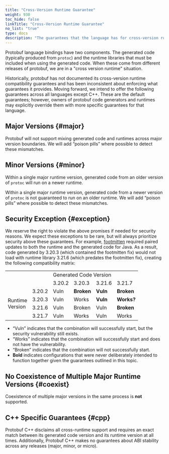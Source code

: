 ```yaml
---
title: "Cross-Version Runtime Guarantee"
weight: 930
toc_hide: false
linkTitle: "Cross-Version Runtime Guarantee"
no_list: "true"
type: docs
description: "The guarantees that the language has for cross-version runtime compatibility."
---
```

    

<link rel="stylesheet" href="/includes/version-tables.css">

Protobuf language bindings have two components. The generated code (typically
produced from `protoc`) and the runtime libraries that must be included when
using the generated code. When these come from different releases of protobuf,
we are in a "cross version runtime" situation.

Historically, protobuf has not documented its cross-version runtime
compatibility guarantees and has been inconsistent about enforcing what
guarantees it provides. Moving forward, we intend to offer the following
guarantees across all languages except C++. These are the default guarantees;
however, owners of protobuf code generators and runtimes may explicitly override
them with more specific guarantees for that language.

## Major Versions {#major}

Protobuf will not support mixing generated code and runtimes across major
version boundaries. We will add “poison pills” where possible to detect these
mismatches.

## Minor Versions {#minor}

Within a single major runtime version, generated code from an older version of
`protoc` will run on a newer runtime.

Within a single major runtime version, generated code from a newer version of
`protoc` is not guaranteed to run on an older runtime. We will add “poison
pills” where possible to detect these mismatches.

## Security Exception {#exception}

We reserve the right to violate the above promises if needed for security
reasons. We expect these exceptions to be rare, but will always prioritize
security above these guarantees. For example,
[footmitten](https://cve.report/CVE-2022-3510) required paired updates to both
the runtime and the generated code for Java. As a result, code generated by
3.20.3 (which contained the footmitten fix) would not load with runtime library
3.21.6 (which predates the footmitten fix), creating the following compatibility
matrix:

<table>
  <tr>
    <td colspan="2" rowspan="2"></td>
    <td colspan="4">Generated Code Version</td>
  </tr>
  <tr>
    <td class="gray">3.20.2</td>
    <td class="gray">3.20.3</td>
    <td class="gray">3.21.6</td>
    <td class="gray">3.21.7</td>
  </tr>
  <tr>
    <td rowspan="4">Runtime<br>Version</td>
    <td class="gray">3.20.2</td>
    <td class="yellow">Vuln</td>
    <td class="red"><b>Broken</b></td>
    <td class="yellow"><b>Vuln</b></td>
    <td class="red"><b>Broken</b></td>
  </tr>
  <tr>
    <td class="gray">3.20.3</td>
    <td class="yellow">Vuln</td>
    <td class="green">Works</td>
    <td class="yellow"><b>Vuln</b></td>
    <td class="green"><b>Works?</b></td>
  </tr>
  <tr>
    <td class="gray">3.21.6</td>
    <td class="yellow">Vuln</td>
    <td class="red">Broken</td>
    <td class="yellow">Vuln</td>
    <td class="red"><b>Broken</b></td>
  </tr>
  <tr>
    <td class="gray">3.21.7</td>
    <td class="yellow">Vuln</td>
    <td class="green">Works</td>
    <td class="yellow">Vuln</td>
    <td class="green">Works</td>
  </tr>
</table>

*   “Vuln” indicates that the combination will successfully start, but the
    security vulnerability still exists.
*   “Works” indicates that the combination will successfully start and does not
    have the vulnerability.
*   “Broken” indicates that the combination will not successfully start.
*   **Bold** indicates configurations that were never deliberately intended to
    function together given the guarantees outlined in this topic.

## No Coexistence of Multiple Major Runtime Versions {#coexist}

Coexistence of multiple major versions in the same process is **not** supported.

## C++ Specific Guarantees {#cpp}

Protobuf C++ disclaims all cross-runtime support and requires an exact match
between its generated code version and its runtime version at all times.
Additionally, Protobuf C++ makes no guarantees about ABI stability across any
releases (major, minor, or micro).
